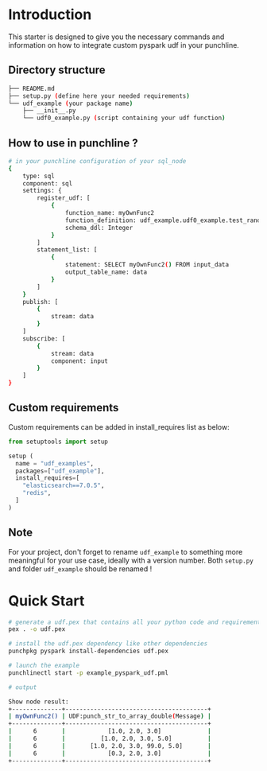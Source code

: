 # Introduction

This starter is designed to give you the necessary commands and information on how to
integrate custom pyspark udf in your punchline.

## Directory structure

```sh
├── README.md
├── setup.py (define here your needed requirements)
└── udf_example (your package name)
    ├── __init__.py
    └── udf0_example.py (script containing your udf function)
```

## How to use in punchline ?

```sh
# in your punchline configuration of your sql_node
{
    type: sql
    component: sql
    settings: {
        register_udf: [
            {
                function_name: myOwnFunc2
                function_definition: udf_example.udf0_example.test_random
                schema_ddl: Integer
            }
        ]
        statement_list: [
            {
                statement: SELECT myOwnFunc2() FROM input_data
                output_table_name: data
            }
        ]
    }
    publish: [
        {
            stream: data
        }
    ]
    subscribe: [
        {
            stream: data
            component: input
        }
    ]
}
```

## Custom requirements

Custom requirements can be added in install_requires list as below:

```python
from setuptools import setup

setup (
  name = "udf_examples",
  packages=["udf_example"],
  install_requires=[
    "elasticsearch==7.0.5",
    "redis",
  ]
)
```

## Note

For your project, don't forget to rename `udf_example` to something more meaningful for your use case, ideally with a version number. Both `setup.py` and folder `udf_example` should be renamed !

# Quick Start

```sh
# generate a udf.pex that contains all your python code and requirements
pex . -o udf.pex

# install the udf.pex dependency like other dependencies
punchpkg pyspark install-dependencies udf.pex

# launch the example
punchlinectl start -p example_pyspark_udf.pml

# output

Show node result:
+--------------+----------------------------------------+
| myOwnFunc2() | UDF:punch_str_to_array_double(Message) |
+--------------+----------------------------------------+
|      6       |            [1.0, 2.0, 3.0]             |
|      6       |          [1.0, 2.0, 3.0, 5.0]          |
|      6       |       [1.0, 2.0, 3.0, 99.0, 5.0]       |
|      6       |            [0.3, 2.0, 3.0]             |
+--------------+----------------------------------------+
```
